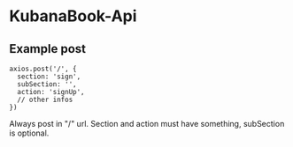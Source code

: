# KubanaBook-Api

## Example post

    axios.post('/', {
      section: 'sign',
      subSection: '',
      action: 'signUp',
      // other infos
    })
    
Always post in "/" url.
Section and action must have something, subSection is optional.
